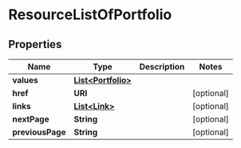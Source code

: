 

# ResourceListOfPortfolio


## Properties

Name | Type | Description | Notes
------------ | ------------- | ------------- | -------------
**values** | [**List&lt;Portfolio&gt;**](Portfolio.md) |  | 
**href** | **URI** |  |  [optional]
**links** | [**List&lt;Link&gt;**](Link.md) |  |  [optional]
**nextPage** | **String** |  |  [optional]
**previousPage** | **String** |  |  [optional]



